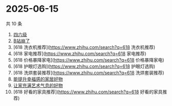 # 2025-06-15

共 10 条

<!-- BEGIN -->
<!-- 最后更新时间 Sun Jun 15 2025 09:41:37 GMT+0800 (China Standard Time) -->

1. [四六级](https://www.zhihu.com/search?q=四六级)
1. [B站崩了](https://www.zhihu.com/search?q=B站崩了)
1. [618 洗衣机推荐](https://www.zhihu.com/search?q=618 洗衣机推荐)
1. [618 家电推荐](https://www.zhihu.com/search?q=618 家电推荐)
1. [618 价格暴降家电](https://www.zhihu.com/search?q=618 价格暴降家电)
1. [618 护眼灯选购](https://www.zhihu.com/search?q=618 护眼灯选购)
1. [618 洗烘套装推荐](https://www.zhihu.com/search?q=618 洗烘套装推荐)
1. [能提升幸福感的家居好物](https://www.zhihu.com/search?q=能提升幸福感的家居好物)
1. [让家充满艺术气息的好物](https://www.zhihu.com/search?q=让家充满艺术气息的好物)
1. [618 好看的家具推荐](https://www.zhihu.com/search?q=618 好看的家具推荐)

<!-- END -->
